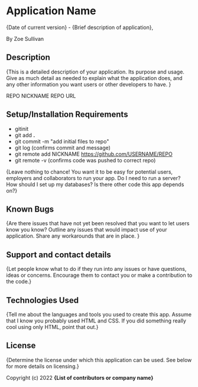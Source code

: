 # Application Name

{Date of current version} - {Brief description of application}, 

By Zoe Sullivan

## Description

{This is a detailed description of your application. Its purpose and usage. Give as much detail as needed to explain what the application does, and any other information you want users or other developers to have. }

REPO NICKNAME
REPO URL

## Setup/Installation Requirements

* gitinit
* git add **.**
* git commit -m "add initial files to repo"
* git log (confirms commit and message)
* git remote add NICKNAME https://github.com/USERNAME/REPO
* git remote -v (confirms code was pushed to correct repo)

{Leave nothing to chance! You want it to be easy for potential users, employers and collaborators to run your app. Do I need to run a server? How should I set up my databases? Is there other code this app depends on?}

## Known Bugs

{Are there issues that have not yet been resolved that you want to let users know you know? Outline any issues that would impact use of your application. Share any workarounds that are in place. }

## Support and contact details

{Let people know what to do if they run into any issues or have questions, ideas or concerns. Encourage them to contact you or make a contribution to the code.}

## Technologies Used

{Tell me about the languages and tools you used to create this app. Assume that I know you probably used HTML and CSS. If you did something really cool using only HTML, point that out.}

## License

{Determine the license under which this application can be used. See below for more details on licensing.}

Copyright (c) 2022 **{List of contributors or company name}**
